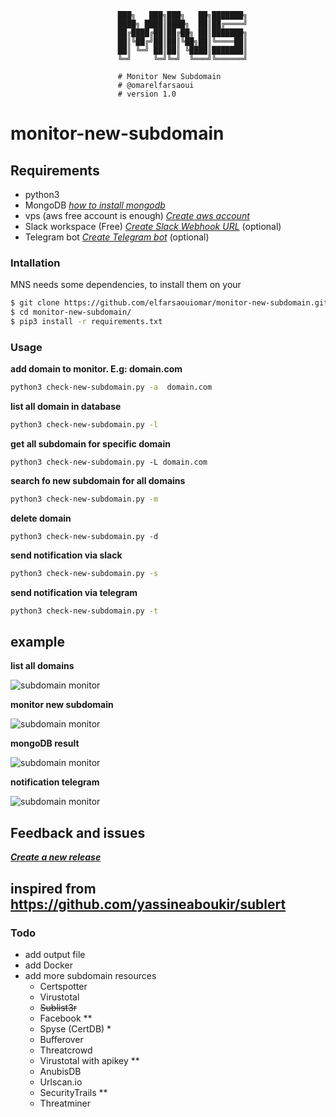 ```
                        ███╗   ███╗███╗   ██╗███████╗
                        ████╗ ████║████╗  ██║██╔════╝
                        ██╔████╔██║██╔██╗ ██║███████╗
                        ██║╚██╔╝██║██║╚██╗██║╚════██║
                        ██║ ╚═╝ ██║██║ ╚████║███████║
                        ╚═╝     ╚═╝╚═╝  ╚═══╝╚══════╝            

                        # Monitor New Subdomain
                        # @omarelfarsaoui
                        # version 1.0     
```
# monitor-new-subdomain


## Requirements
 * python3 
 * MongoDB *[how to install mongodb](https://www.digitalocean.com/community/tutorials/how-to-install-mongodb-on-ubuntu-18-04)*
 * vps (aws free account is enough) *[Create aws account ](https://aws.amazon.com/premiumsupport/knowledge-center/create-and-activate-aws-account/)*
 * Slack workspace (Free) *[Create Slack Webhook URL](https://get.slack.help/hc/en-us/articles/115005265063-Incoming-WebHooks-for-Slack)* (optional)
 * Telegram bot *[Create Telegram bot](https://medium.com/@xabaras/sending-a-message-to-a-telegram-channel-the-easy-way-eb0a0b32968)* (optional)

### Intallation

MNS needs some dependencies, to install them on your 

```bash
$ git clone https://github.com/elfarsaouiomar/monitor-new-subdomain.git
$ cd monitor-new-subdomain/
$ pip3 install -r requirements.txt

```

### Usage

**add domain to monitor. E.g: domain.com**
```bash
python3 check-new-subdomain.py -a  domain.com
```

**list all domain in database**
```bash
python3 check-new-subdomain.py -l
```

**get all subdomain for specific domain**
```
python3 check-new-subdomain.py -L domain.com
```

**search fo new subdomain for all domains**
```bash
python3 check-new-subdomain.py -m
```

**delete domain**
```
python3 check-new-subdomain.py -d
```

**send notification via slack**
```bash
python3 check-new-subdomain.py -s
```

**send notification via telegram**
```bash
python3 check-new-subdomain.py -t
```

## example

**list all domains**

![subdomain monitor](https://i.ibb.co/6ZNWtJS/Screenshot-from-2020-10-26-14-27-24.png)


**monitor new subdomain**

![subdomain monitor](https://i.ibb.co/TYN3hRg/Screenshot-from-2020-10-26-15-00-34.png)

**mongoDB result**

![subdomain monitor](https://i.ibb.co/CKL3Hw0/target.png)


**notification telegram**

![subdomain monitor](https://i.ibb.co/L8shfJG/Screenshot-from-2020-10-26-15-02-13.png)

## Feedback and issues
***[Create a new release](https://github.com/elfarsaouiomar/monitor-new-subdomain/releases/new)***

## inspired from https://github.com/yassineaboukir/sublert

### Todo
 * add output file
 * add Docker
 * add more subdomain resources
    * Certspotter
    * Virustotal
    * ~~Sublist3r~~
    * Facebook **
    * Spyse (CertDB) *
    * Bufferover
    * Threatcrowd
    * Virustotal with apikey **
    * AnubisDB
    * Urlscan.io
    * SecurityTrails **
    * Threatminer

